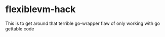 # flexiblevm-hack
This is to get around that terrible go-wrapper flaw of only working with go gettable code
